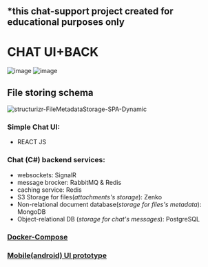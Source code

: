 ## *this chat-support project created for educational purposes only
# CHAT UI+BACK
![image](https://github.com/razrez/chat-service/assets/70781439/b976cc3a-3c59-4ce2-bf78-e2693a606d71)
![image](https://github.com/razrez/chat-service/assets/70781439/73312637-4815-450b-91d1-fa762a6b68fa)
## File storing schema 
![structurizr-FileMetadataStorage-SPA-Dynamic](https://github.com/razrez/chat-service/assets/70781439/b96a34cd-d483-4479-9449-1fdf55d563ee)
### Simple Chat UI:
- REACT JS
### Chat (C#) backend services:
- websockets: SignalR 
- message brocker: RabbitMQ & Redis
- caching service: Redis 
- S3 Storage for files(_attachments's storage_): Zenko
- Non-relational document database(_storage for files's metadata_): MongoDB
- Object-relational DB (_storage for chat's messages_): PostgreSQL
### [Docker-Compose](https://github.com/razrez/react_chat/blob/main/src/docker-compose.yml)
### [Mobile(android) UI prototype](https://www.figma.com/community/file/1226906394172548101)


